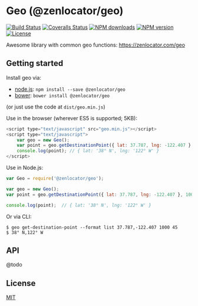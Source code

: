 # Geo (@zenlocator/geo)

[![Build Status][travis-image]][travis-url]
[![Coveralls Status][coveralls-image]][coveralls-url]
[![NPM downloads][npm-downloads-image]][npm-url]
[![NPM version][npm-version-image]][npm-url]
[![License][license-image]][license-url]

Awesome library with common geo functions: <https://zenlocator.com/geo>

Getting started
-------

Install geo via:

- [node.js](https://nodejs.org): `npm install --save @zenlocator/geo`
- [bower](http://bower.io/): `bower install @zenlocator/geo`

(or just use the code at `dist/geo.min.js`)

Use in the browser (wherever ES5 is supported; 5KB):

```javascript
<script type="text/javascript" src="geo.min.js"></script>
<script type="text/javascript">
    var geo = new Geo();
	var point = geo.getDestinationPoint({ lat: 37.787, lng: -122.407 }, 1000, 45);
	console.log(point); // { lat: '38° N', lng: '122° W' }
</script>
```

Use in Node.js:

```javascript
var Geo = require('@zenlocator/geo');

var geo = new Geo();
var point = geo.getDestinationPoint({ lat: 37.787, lng: -122.407 }, 1000, 45);

console.log(point);  // { lat: '38° N', lng: '122° W' }
```

Or via CLI:

```shell
$ geo get-destination-point --format list 37.787,-122.407 1000 45
$ 38° N,122° W
```

API
---

@todo

License
-------

[MIT](LICENSE)

[travis-url]: https://travis-ci.org/@zenlocator/geo
[travis-image]: https://travis-ci.org/@zenlocator/geo

[coveralls-url]: https://coveralls.io/github/@zenlocator/geo
[coveralls-image]: https://coveralls.io/repos/github/@zenlocator/geo/badge.svg

[npm-downloads-image]: https://img.shields.io/npm/dm/@zenlocator/geo.svg?style=flat-square
[npm-version-image]: https://img.shields.io/npm/v/@zenlocator/geo.svg
[npm-url]: https://www.npmjs.com/package/@zenlocator/geo

[license-url]: https://github.com/zenlocator/geo/blob/master/LICENSE
[license-image]: https://img.shields.io/packagist/l/@zenlocator/geo.svg?style=flat
